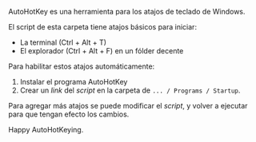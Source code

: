 
AutoHotKey es una herramienta para los atajos de teclado de Windows. 

El script de esta carpeta tiene atajos básicos para iniciar:  
- La terminal (Ctrl + Alt + T)  
- El explorador (Ctrl + Alt + F) en un fólder decente

Para habilitar estos atajos automáticamente:  
1. Instalar el programa AutoHotKey  
2. Crear un _link_ del _script_ en la carpeta de `... / Programs / Startup`. 

Para agregar más atajos se puede modificar el _script_, y volver a ejecutar para que tengan efecto los cambios.  

Happy AutoHotKeying. 